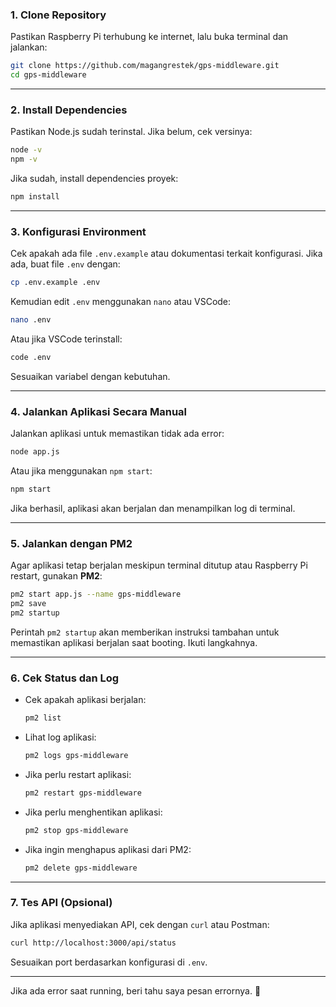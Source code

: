 ### **1. Clone Repository**
Pastikan Raspberry Pi terhubung ke internet, lalu buka terminal dan jalankan:
```bash
git clone https://github.com/magangrestek/gps-middleware.git
cd gps-middleware
```

---

### **2. Install Dependencies**
Pastikan Node.js sudah terinstal. Jika belum, cek versinya:
```bash
node -v
npm -v
```
Jika sudah, install dependencies proyek:
```bash
npm install
```

---

### **3. Konfigurasi Environment**
Cek apakah ada file `.env.example` atau dokumentasi terkait konfigurasi. Jika ada, buat file `.env` dengan:
```bash
cp .env.example .env
```
Kemudian edit `.env` menggunakan `nano` atau VSCode:
```bash
nano .env
```
Atau jika VSCode terinstall:
```bash
code .env
```
Sesuaikan variabel dengan kebutuhan.

---

### **4. Jalankan Aplikasi Secara Manual**
Jalankan aplikasi untuk memastikan tidak ada error:
```bash
node app.js
```
Atau jika menggunakan `npm start`:
```bash
npm start
```
Jika berhasil, aplikasi akan berjalan dan menampilkan log di terminal.

---

### **5. Jalankan dengan PM2**
Agar aplikasi tetap berjalan meskipun terminal ditutup atau Raspberry Pi restart, gunakan **PM2**:
```bash
pm2 start app.js --name gps-middleware
pm2 save
pm2 startup
```
Perintah `pm2 startup` akan memberikan instruksi tambahan untuk memastikan aplikasi berjalan saat booting. Ikuti langkahnya.

---

### **6. Cek Status dan Log**
- Cek apakah aplikasi berjalan:
  ```bash
  pm2 list
  ```
- Lihat log aplikasi:
  ```bash
  pm2 logs gps-middleware
  ```
- Jika perlu restart aplikasi:
  ```bash
  pm2 restart gps-middleware
  ```
- Jika perlu menghentikan aplikasi:
  ```bash
  pm2 stop gps-middleware
  ```
- Jika ingin menghapus aplikasi dari PM2:
  ```bash
  pm2 delete gps-middleware
  ```

---

### **7. Tes API (Opsional)**
Jika aplikasi menyediakan API, cek dengan `curl` atau Postman:
```bash
curl http://localhost:3000/api/status
```
Sesuaikan port berdasarkan konfigurasi di `.env`.

---

Jika ada error saat running, beri tahu saya pesan errornya. 🚀